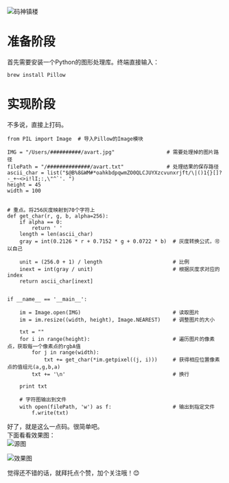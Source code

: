![码神镇楼](http://upload-images.jianshu.io/upload_images/1869462-41661bb312795d58.jpg?imageMogr2/auto-orient/strip%7CimageView2/2/w/1240)

# 准备阶段
首先需要安装一个Python的图形处理库。终端直接输入：
```
brew install Pillow
```
# 实现阶段
不多说，直接上打码。
```
from PIL import Image  # 导入Pillow的Image模块

IMG = "/Users/##########/avart.jpg"                 # 需要处理掉的图片路径
filePath = "/##############/avart.txt"              # 处理结果的保存路径
ascii_char = list("$@B%8&WM#*oahkbdpqwmZO0QLCJUYXzcvunxrjft/\|()1{}[]?-_+~<>i!lI;:,\"^`'. ")
height = 45
width = 100


# 重点。将256灰度映射到70个字符上
def get_char(r, g, b, alpha=256):
    if alpha == 0:
        return ' '
    length = len(ascii_char)
    gray = int(0.2126 * r + 0.7152 * g + 0.0722 * b)  # 灰度转换公式，🉑以自己

    unit = (256.0 + 1) / length                       # 比例
    inext = int(gray / unit)                          # 根据灰度求对应的index
    return ascii_char[inext]


if __name__ == '__main__':

    im = Image.open(IMG)                              # 读取图片
    im = im.resize((width, height), Image.NEAREST)    # 调整图片的大小

    txt = ""
    for i in range(height):                           # 遍历图片的像素点，获取每一个像素点的rgbA值
        for j in range(width):
            txt += get_char(*im.getpixel((j, i)))     # 获得相应位置像素点的值组元(a,g,b,a)
        txt += '\n'                                   # 换行

    print txt

    # 字符图输出到文件
    with open(filePath, 'w') as f:                    # 输出到指定文件
        f.write(txt)
```
好了，就是这么一点码。很简单吧。  
下面看看效果图：  
![源图](http://upload-images.jianshu.io/upload_images/1869462-8855bf674ee4531d.jpg?imageMogr2/auto-orient/strip%7CimageView2/2/w/1240)  

![效果图](http://upload-images.jianshu.io/upload_images/1869462-b8a47253cd1fa486.png?imageMogr2/auto-orient/strip%7CimageView2/2/w/1240)   
  
觉得还不错的话，就拜托点个赞，加个关注哦！😊
